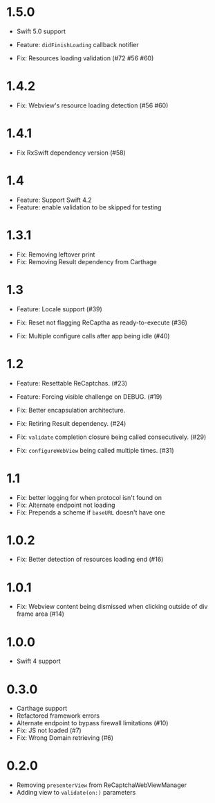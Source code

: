 # 1.5.0

- Swift 5.0 support
- Feature: `didFinishLoading` callback notifier
  
- Fix: Resources loading validation (#72 #56 #60)

# 1.4.2

- Fix: Webview's resource loading detection (#56 #60)

# 1.4.1

- Fix RxSwift dependency version (#58)

# 1.4

- Feature: Support Swift 4.2
- Feature: enable validation to be skipped for testing

# 1.3.1

- Fix: Removing leftover print
- Fix: Removing Result dependency from Carthage

# 1.3

- Feature: Locale support (#39)

- Fix: Reset not flagging ReCaptha as ready-to-execute (#36)
- Fix: Multiple configure calls after app being idle (#40)

# 1.2

- Feature: Resettable ReCaptchas. (#23)
- Feature: Forcing visible challenge on DEBUG. (#19)

- Fix: Better encapsulation architecture.
- Fix: Retiring Result dependency. (#24)
- Fix: `validate` completion closure being called consecutively. (#29)
- Fix: `configureWebView` being called multiple times. (#31)

# 1.1

- Fix: better logging for when protocol isn't found on
- Fix: Alternate endpoint not loading
- Fix: Prepends a scheme if `baseURL` doesn't have one

# 1.0.2

- Fix: Better detection of resources loading end (#16)

# 1.0.1

- Fix: Webview content being dismissed when clicking outside of div frame area (#14)

# 1.0.0

- Swift 4 support

# 0.3.0

- Carthage support
- Refactored framework errors
- Alternate endpoint to bypass firewall limitations (#10)
- Fix: JS not loaded (#7)
- Fix: Wrong Domain retrieving (#6)

# 0.2.0

- Removing `presenterView` from ReCaptchaWebViewManager
- Adding view to `validate(on:)` parameters
